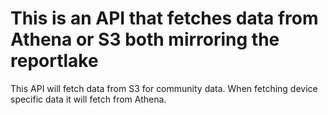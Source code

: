 # This is an API that fetches data from Athena or S3 both mirroring the reportlake

This API will fetch data from S3 for community data. When fetching device specific data it will fetch from Athena.
